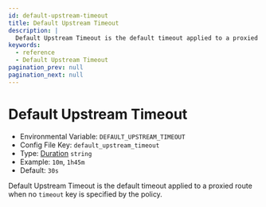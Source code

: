 ```yaml
---
id: default-upstream-timeout
title: Default Upstream Timeout
description: |
  Default Upstream Timeout is the default timeout applied to a proxied route when no timeout key is specified by the policy.
keywords:
  - reference
  - Default Upstream Timeout
pagination_prev: null
pagination_next: null
---
```


# Default Upstream Timeout

- Environmental Variable: `DEFAULT_UPSTREAM_TIMEOUT`
- Config File Key: `default_upstream_timeout`
- Type: [Duration](https://golang.org/pkg/time/#Duration) `string`
- Example: `10m`, `1h45m`
- Default: `30s`

Default Upstream Timeout is the default timeout applied to a proxied route when no `timeout` key is specified by the policy.

